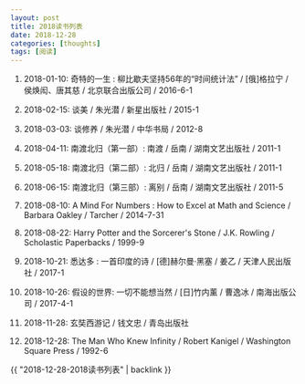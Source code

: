 ```yaml
---
layout: post
title: 2018读书列表
date: 2018-12-28
categories: [thoughts]
tags: [阅读]
---
```


1. 2018-01-10: 奇特的一生 : 柳比歇夫坚持56年的“时间统计法” / \[俄\]格拉宁 / 侯焕闳、唐其慈 / 北京联合出版公司 / 2016-6-1

2. 2018-02-15: 谈美 / 朱光潜 / 新星出版社 / 2015-1

3. 2018-03-03: 谈修养 / 朱光潜 / 中华书局 / 2012-8

4. 2018-04-11: 南渡北归（第一部）: 南渡 / 岳南 / 湖南文艺出版社 / 2011-1

5. 2018-05-18: 南渡北归（第二部）: 北归 / 岳南 / 湖南文艺出版社 / 2011-1

6. 2018-06-15: 南渡北归（第三部）: 离别 / 岳南 / 湖南文艺出版社 / 2011-5

7. 2018-08-10: A Mind For Numbers : How to Excel at Math and Science / Barbara Oakley / Tarcher / 2014-7-31

8. 2018-08-22: Harry Potter and the Sorcerer's Stone / J.K. Rowling / Scholastic Paperbacks / 1999-9

9. 2018-10-21: 悉达多 : 一首印度的诗 / \[德\]赫尔曼·黑塞 / 姜乙 / 天津人民出版社 / 2017-1

10. 2018-10-26: 假设的世界: 一切不能想当然 / \[日\]竹内薰 / 曹逸冰 / 南海出版公司 / 2017-4-1

11. 2018-11-28: 玄奘西游记 / 钱文忠 / 青岛出版社

12. 2018-12-28: The Man Who Knew Infinity / Robert Kanigel / Washington Square Press / 1992-6

{{ "2018-12-28-2018读书列表" | backlink }}
